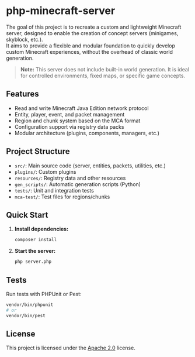 # php-minecraft-server

The goal of this project is to recreate a custom and lightweight Minecraft server, designed to enable the creation of concept servers (minigames, skyblock, etc.).  
It aims to provide a flexible and modular foundation to quickly develop custom Minecraft experiences, without the overhead of classic world generation.

> **Note:** This server does not include built-in world generation. It is ideal for controlled environments, fixed maps, or specific game concepts.


## Features

- Read and write Minecraft Java Edition network protocol
- Entity, player, event, and packet management
- Region and chunk system based on the MCA format
- Configuration support via registry data packs
- Modular architecture (plugins, components, managers, etc.)

## Project Structure

- `src/`: Main source code (server, entities, packets, utilities, etc.)
- `plugins/`: Custom plugins
- `resources/`: Registry data and other resources
- `gen_scripts/`: Automatic generation scripts (Python)
- `tests/`: Unit and integration tests
- `mca-test/`: Test files for regions/chunks

## Quick Start

1. **Install dependencies:**
   ```sh
   composer install
   ```

2. **Start the server:**
   ```sh
   php server.php
   ```

## Tests

Run tests with PHPUnit or Pest:
```sh
vendor/bin/phpunit
# or
vendor/bin/pest
```

## License

This project is licensed under the [Apache 2.0](LICENSE) license.